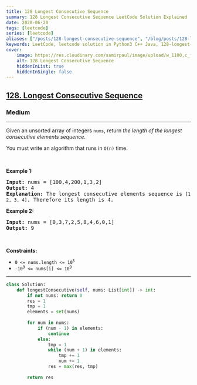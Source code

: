 ```yaml
---
title: 128 Longest Consecutive Sequence
summary: 128 Longest Consecutive Sequence LeetCode Solution Explained
date: 2020-06-20
tags: [leetcode]
series: [leetcode]
aliases: ["/posts/128-longest-consecutive-sequence", "/blog/posts/128-longest-consecutive-sequence", "/128-longest-consecutive-sequence"]
keywords: LeetCode, leetcode solution in Python3 C++ Java, 128-longest-consecutive-sequence solution
cover:
    image: https://res.cloudinary.com/samirpaul/image/upload/w_1100,c_fit,co_rgb:FFFFFF,l_text:Arial_70_bold:128 Longest Consecutive Sequence/problem-solving.webp
    alt: 128 Longest Consecutive Sequence
    hiddenInList: true
    hiddenInSingle: false
---
```



<h2><a href="https://leetcode.com/problems/longest-consecutive-sequence/">128. Longest Consecutive Sequence</a></h2><h3>Medium</h3><hr><div><p>Given an unsorted array of integers <code>nums</code>, return <em>the length of the longest consecutive elements sequence.</em></p>

<p>You must write an algorithm that runs in&nbsp;<code>O(n)</code>&nbsp;time.</p>

<p>&nbsp;</p>
<p><strong>Example 1:</strong></p>

<pre><strong>Input:</strong> nums = [100,4,200,1,3,2]
<strong>Output:</strong> 4
<strong>Explanation:</strong> The longest consecutive elements sequence is <code>[1, 2, 3, 4]</code>. Therefore its length is 4.
</pre>

<p><strong>Example 2:</strong></p>

<pre><strong>Input:</strong> nums = [0,3,7,2,5,8,4,6,0,1]
<strong>Output:</strong> 9
</pre>

<p>&nbsp;</p>
<p><strong>Constraints:</strong></p>

<ul>
	<li><code>0 &lt;= nums.length &lt;= 10<sup>5</sup></code></li>
	<li><code>-10<sup>9</sup> &lt;= nums[i] &lt;= 10<sup>9</sup></code></li>
</ul>
</div>

---




```python
class Solution:
    def longestConsecutive(self, nums: List[int]) -> int:
        if not nums: return 0
        res = 1
        tmp = 1
        elements = set(nums)
        
        for num in nums:
            if (num - 1) in elements:
                continue
            else:
                tmp = 1
                while (num + 1) in elements:
                    tmp += 1
                    num += 1
                res = max(res, tmp)
        
        return res
```
